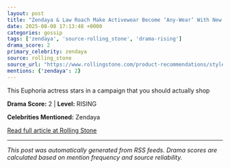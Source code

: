 ```yaml
---
layout: post
title: "Zendaya & Law Roach Make Activewear Become ‘Any-Wear’ With New On Drop""
date: 2025-08-08 17:13:48 +0000
categories: gossip
tags: ['zendaya', 'source-rolling_stone', 'drama-rising']
drama_score: 2
primary_celebrity: zendaya
source: rolling_stone
source_url: "https://www.rollingstone.com/product-recommendations/style/zendaya-on-running-sneakers-where-to-buy-online-1235403634/""
mentions: {'zendaya': 2}
---
```


This Euphoria actress stars in a campaign that you should actually shop

**Drama Score:** 2 | **Level:** RISING

**Celebrities Mentioned:** Zendaya

[Read full article at Rolling Stone](https://www.rollingstone.com/product-recommendations/style/zendaya-on-running-sneakers-where-to-buy-online-1235403634/)

---
*This post was automatically generated from RSS feeds. Drama scores are calculated based on mention frequency and source reliability.*
